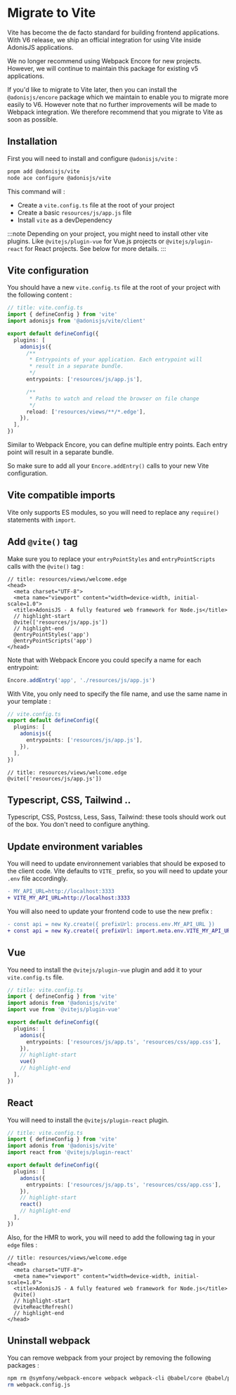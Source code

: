 # Migrate to Vite

Vite has become the de facto standard for building frontend applications. With V6 release, we ship an official integration for using Vite inside AdonisJS applications.

We no longer recommend using Webpack Encore for new projects. However, we will continue to maintain this package for existing v5 applications.

If you'd like to migrate to Vite later, then you can install the `@adonisjs/encore` package which we maintain to enable you to migrate more easily to V6. However note that no further improvements will be made to Webpack integration. We therefore recommend that you migrate to Vite as soon as possible.

## Installation 

First you will need to install and configure `@adonisjs/vite` : 

```sh
pnpm add @adonisjs/vite
node ace configure @adonisjs/vite
```

This command will : 
- Create a `vite.config.ts` file at the root of your project
- Create a basic `resources/js/app.js` file
- Install `vite` as a devDependency

:::note
Depending on your project, you might need to install other vite plugins. Like `@vitejs/plugin-vue` for Vue.js projects or `@vitejs/plugin-react` for React projects. See below for more details.
:::

## Vite configuration

You should have a new `vite.config.ts` file at the root of your project with the following content : 

```ts
// title: vite.config.ts
import { defineConfig } from 'vite'
import adonisjs from '@adonisjs/vite/client'

export default defineConfig({
  plugins: [
    adonisjs({
      /**
       * Entrypoints of your application. Each entrypoint will
       * result in a separate bundle.
       */
      entrypoints: ['resources/js/app.js'],

      /**
       * Paths to watch and reload the browser on file change
       */
      reload: ['resources/views/**/*.edge'],
    }),
  ],
})
```

Similar to Webpack Encore, you can define multiple entry points. Each entry point will result in a separate bundle.

So make sure to add all your `Encore.addEntry()` calls to your new Vite configuration.

## Vite compatible imports

Vite only supports ES modules, so you will need to replace any `require()` statements with `import`.

## Add `@vite()` tag

Make sure you to replace your `entryPointStyles` and `entryPointScripts` calls with the `@vite()` tag :

```edge
// title: resources/views/welcome.edge
<head>
  <meta charset="UTF-8">
  <meta name="viewport" content="width=device-width, initial-scale=1.0">
  <title>AdonisJS - A fully featured web framework for Node.js</title>
  // highlight-start
  @vite(['resources/js/app.js'])
  // highlight-end
  @entryPointStyles('app')
  @entryPointScripts('app')
</head>
```

Note that with Webpack Encore you could specify a name for each entrypoint:

```ts
Encore.addEntry('app', './resources/js/app.js')
```

With Vite, you only need to specify the file name, and use the same name in your template :

```ts
// vite.config.ts
export default defineConfig({
  plugins: [
    adonisjs({
      entrypoints: ['resources/js/app.js'],
    }),
  ],
})
```

```edge
// title: resources/views/welcome.edge
@vite(['resources/js/app.js'])
```

## Typescript, CSS, Tailwind ..

Typescript, CSS, Postcss, Less, Sass, Tailwind: these tools should work out of the box. You don't need to configure anything. 

## Update environment variables

You will need to update environnement variables that should be exposed to the client code. Vite defaults to `VITE_` prefix, so you will need to update your `.env` file accordingly.

```diff
- MY_API_URL=http://localhost:3333
+ VITE_MY_API_URL=http://localhost:3333
```

You will also need to update your frontend code to use the new prefix :

```diff
- const api = new Ky.create({ prefixUrl: process.env.MY_API_URL })
+ const api = new Ky.create({ prefixUrl: import.meta.env.VITE_MY_API_URL })
```

## Vue

You need to install the `@vitejs/plugin-vue` plugin and add it to your `vite.config.ts` file.

```ts
// title: vite.config.ts
import { defineConfig } from 'vite'
import adonis from '@adonisjs/vite'
import vue from '@vitejs/plugin-vue'

export default defineConfig({
  plugins: [
    adonis({
      entrypoints: ['resources/js/app.ts', 'resources/css/app.css'],
    }),
    // highlight-start
    vue()
    // highlight-end
  ],
})
```


## React

You will need to install the `@vitejs/plugin-react` plugin. 

```ts
// title: vite.config.ts
import { defineConfig } from 'vite'
import adonis from '@adonisjs/vite'
import react from '@vitejs/plugin-react'

export default defineConfig({
  plugins: [
    adonis({
      entrypoints: ['resources/js/app.ts', 'resources/css/app.css'],
    }),
    // highlight-start
    react()
    // highlight-end
  ],
})
```

Also, for the HMR to work, you will need to add the following tag in your `edge` files :

```edge
// title: resources/views/welcome.edge
<head>
  <meta charset="UTF-8">
  <meta name="viewport" content="width=device-width, initial-scale=1.0">
  <title>AdonisJS - A fully featured web framework for Node.js</title>
  @vite()
  // highlight-start
  @viteReactRefresh()
  // highlight-end
</head>
```

## Uninstall webpack

You can remove webpack from your project by removing the following packages :

```bash
npm rm @symfony/webpack-encore webpack webpack-cli @babel/core @babel/preset-env @adonisjs/encore
rm webpack.config.js
```
